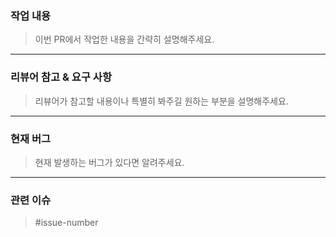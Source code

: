 ### 작업 내용
> 이번 PR에서 작업한 내용을 간략히 설명해주세요.

---
### 리뷰어 참고 & 요구 사항
> 리뷰어가 참고할 내용이나 특별히 봐주길 원하는 부분을 설명해주세요.

---
### 현재 버그
> 현재 발생하는 버그가 있다면 알려주세요.

---
### 관련 이슈
> #issue-number
